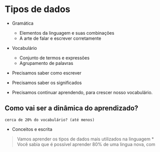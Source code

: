 # Tipos de dados

* Gramática
    * Elementos da linguagem e suas combinações
    * A arte de falar e escrever corretamente

* Vocabulário  
    * Conjunto de termos e expressões
    * Agrupamento de palavras

* Precisamos saber como escrever
* Precisamos saber os significados
* Precisamos continuar aprendendo, para crescer nosso vocabulário.

## Como vai ser a dinâmica do aprendizado?

    cerca de 20% do vocabulário? (até menos)
* Conceitos e escrita

> Vamos aprender os tipos de dados mais utilizados na linguagem
    * Você sabia que é possível aprender 80% de uma lingua nova, com